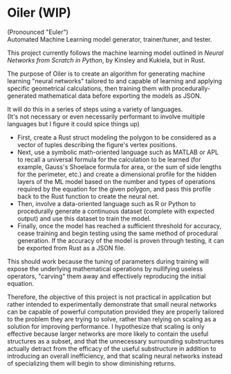 # Oiler (WIP)
(Pronounced "Euler") <br>
Automated Machine Learning model generator, trainer/tuner, and tester.

This project currently follows the machine learning model outlined in _Neural Networks from Scratch in Python_, by Kinsley and Kukiela, but in Rust.

The purpose of Oiler is to create an algorithm for generating machine learning "neural networks" tailored to and capable of learning and applying specific geometrical calculations, then training them with procedurally-generated mathematical data before exporting the models as JSON.

It will do this in a series of steps using a variety of languages. <br>
(It's not necessary or even necessarily performant to involve multiple languages but I figure it could spice things up) <br>
- First, create a Rust struct modeling the polygon to be considered as a vector of tuples describing the figure's vertex positions. <br>
- Next, use a symbolic math-oriented language such as MATLAB or APL to recall a universal formula for the calculation to be learned (for example, Gauss's Shoelace formula for area, or the sum of side lengths for the perimeter, etc.) and create a dimensional profile for the hidden layers of the ML model based on the number and types of operations required by the equation for the given polygon, and pass this profile back to the Rust function to create the neural net. <br>
- Then, involve a data-oriented language such as R or Python to procedurally generate a continuous dataset (complete with expected output) and use this dataset to train the model. <br>
- Finally, once the model has reached a sufficient threshold for accuracy, cease training and begin testing using the same method of procedural generation. If the accuracy of the model is proven through testing, it can be exported from Rust as a JSON file. <br>

This should work because the tuning of parameters during training will expose the underlying mathematical operations by nullifying useless operators, "carving" them away and effectively reproducing the initial equation. <br>

Therefore, the objective of this project is not practical in application but rather intended to experimentally demonstrate that small neural networks can be capable of powerful computation provided they are properly tailored to the problem they are trying to solve, rather than relying on scaling as a solution for improving performance. I hypothesize that scaling is only effective because larger networks are more likely to contain the useful structures as a subset, and that the unnecessary surrounding substructures actually detract from the efficacy of the useful substructure in addition to introducing an overall inefficiency, and that scaling neural networks instead of specializing them will begin to show diminishing returns.
